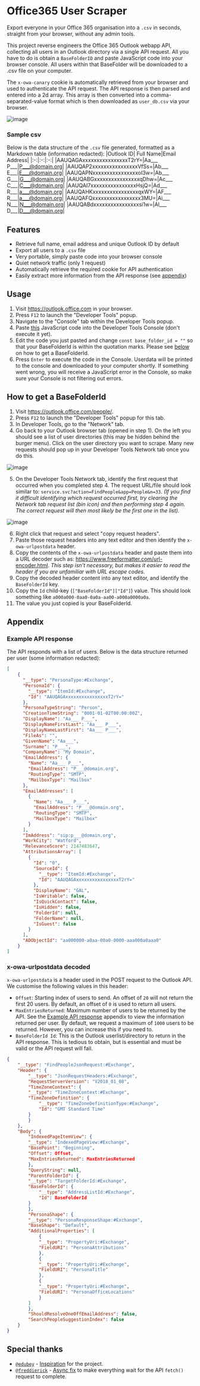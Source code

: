 # Office365 User Scraper
Export everyone in your Office 365 organisation into a `.csv` in seconds, straight from your browser, without any admin tools.

This project reverse engineers the Office 365 Outlook webapp API, collecting all users in an Outlook directory via a single API request. All you have to do is obtain a `BaseFolderID` and paste JavaScript code into your browser console. All users within that BaseFolder will be downloaded to a .csv file on your computer.

The `x-owa-canary` cookie is automatically retrieved from your browser and used to authenticate the API request. The API response is then parsed and entered into a 2d array. This array is then converted into a comma-separated-value format which is then downloaded as `user_db.csv` via your browser.

![image](https://user-images.githubusercontent.com/24913281/170899229-8676c592-69e5-4026-9134-61feda1c153f.png)

### Sample csv
Below is the data structure of the `.csv` file generated, formatted as a Markdown table (information redacted):
|Outlook ID| Full Name|Email Address|
|:-:|:-:|:-:|
|AAUQAGAxxxxxxxxxxxxxxxxT2rY=|Aa___ P___|P___@domain.org|
|AAUQAP2xxxxxxxxxxxxxxxxVfSs=|Ab___ E___|E___@domain.org|
|AAUQAPNxxxxxxxxxxxxxxxxoI3w=|Ab___ G___|G___@domain.org|
|AAUQABGxxxxxxxxxxxxxxxxqDhw=|Ac___ C___|C___@domain.org|
|AAUQAI7xxxxxxxxxxxxxxxxHsjQ=|Ad___ R___|a___@domain.org|
|AAUQAHKxxxxxxxxxxxxxxxxqxWY=|AF___ R___|a___@domain.org|
|AAUQAFQxxxxxxxxxxxxxxxxx3MU=|Ai___ N___|N___@domain.org|
|AAUQABdxxxxxxxxxxxxxxxxsi1w=|Al___ D___|D___@domain.org|

## Features
- Retrieve full name, email address and unique Outlook ID by default
- Export all users to a `.csv` file
- Very portable, simply paste code into your browser console
- Quiet network traffic (only 1 request)
- Automatically retrieve the required cookie for API authentication
- Easily extract more information from the API response (see [appendix](#Example-API-response))

## Usage
1. Visit https://outlook.office.com in your browser.
2. Press `F12` to launch the "Developer Tools" popup.
3. Navigate to the "Console" tab within the Developer Tools popup.
4. Paste [this](https://raw.githubusercontent.com/smcclennon/ous/master/scrape-outlook-contacts.js) JavaScript code into the Developer Tools Console (don't execute it yet).
5. Edit the code you just pasted and change `const base_folder_id = ""` so that your BaseFolderId is within the quotation marks. Please see [below](#How-to-get-a-BaseFolderId) on how to get a BaseFolderId.
6. Press `Enter` to execute the code in the Console. Userdata will be printed to the console and downloaded to your computer shortly. If something went wrong, you will receive a JavaScript error in the Console, so make sure your Console is not filtering out errors.

## How to get a BaseFolderId
1. Visit https://outlook.office.com/people/.
2. Press `F12` to launch the "Developer Tools" popup for this tab.
3. In Developer Tools, go to the "Network" tab.
4. Go back to your Outlook browser tab (opened in step 1). On the left you should see a list of user directories (this may be hidden behind the burger menu). Click on the user directory you want to scrape. Many new requests should pop up in your Developer Tools Network tab once you do this.

![image](https://user-images.githubusercontent.com/24913281/170897328-ae7680dd-a036-4d6f-ab38-a45593591fa6.png)

5. On the Developer Tools Network tab, identify the first request that occurred when you completed step 4. The request URL/file should look similar to: `service.svc?action=FindPeople&app=People&n=33`. *(If you find it difficult identifying which request occurred first, try clearing the Network tab request list (bin icon) and then performing step 4 again. The correct request will then most likely be the first one in the list).*

![image](https://user-images.githubusercontent.com/24913281/170897905-2f3b13d0-6e20-4bc8-b185-9fe1d1c84c77.png)

6. Right click that request and select "copy request headers".
7. Paste those request headers into any text editor and then identify the `x-owa-urlpostdata` header.
8. Copy the contents of the `x-owa-urlpostdata` header and paste them into a URL decoder such as: https://www.freeformatter.com/url-encoder.html. *This step isn't necessary, but makes it easier to read the header if you are unfamiliar with URL escape codes.*
9. Copy the decoded header content into any text editor, and identify the `BaseFolderId` key.
10. Copy the `Id` child-key (`["BaseFolderId"]["Id"]`) value. This should look something like `a000a000-0aa0-0a0a-aa00-a000a0000a0a`.
11. The value you just copied is your BaseFolderId.

## Appendix

### Example API response
The API responds with a list of users. Below is the data structure returned per user (some information redacted):
```json
[
    {
      "__type": "PersonaType:#Exchange",
      "PersonaId": {
        "__type": "ItemId:#Exchange",
        "Id": "AAUQAGAxxxxxxxxxxxxxxxxT2rY="
      },
      "PersonaTypeString": "Person",
      "CreationTimeString": "0001-01-02T00:00:00Z",
      "DisplayName": "Aa___ P___",
      "DisplayNameFirstLast": "Aa___ P___",
      "DisplayNameLastFirst": "Aa___ P___",
      "FileAs": "",
      "GivenName": "Aa___",
      "Surname": "P___",
      "CompanyName": "My Domain",
      "EmailAddress": {
        "Name": "Aa___ P___",
        "EmailAddress": "P___@domain.org",
        "RoutingType": "SMTP",
        "MailboxType": "Mailbox"
      },
      "EmailAddresses": [
        {
          "Name": "Aa___ P___",
          "EmailAddress": "P___@domain.org",
          "RoutingType": "SMTP",
          "MailboxType": "Mailbox"
        }
      ],
      "ImAddress": "sip:p___@domain.org",
      "WorkCity": "Watford",
      "RelevanceScore": 2147483647,
      "AttributionsArray": [
        {
          "Id": "0",
          "SourceId": {
            "__type": "ItemId:#Exchange",
            "Id": "AAUQAGAxxxxxxxxxxxxxxxxT2rY="
          },
          "DisplayName": "GAL",
          "IsWritable": false,
          "IsQuickContact": false,
          "IsHidden": false,
          "FolderId": null,
          "FolderName": null,
          "IsGuest": false
        }
      ],
      "ADObjectId": "aa000000-a0aa-00a0-0000-aaa000a0aaa0"
    }
]
```

### x-owa-urlpostdata decoded
`x-owa-urlpostdata` is a header used in the POST request to the Outlook API. We customise the following values in this header:
- `Offset`: Starting index of users to send. An offset of `20` will not return the first 20 users. By default, an offset of `0` is used to return all users.
- `MaxEntriesReturned`: Maximum number of users to be returned by the API. See the [Example API response](#Example-API-response) appendix to view the information returned per user. By default, we request a maximum of `1000` users to be returned. However, you can increase this if you need to.
- `BaseFolderId Id`: This is the Outlook userlist/directory to return in the API response. This is tedious to obtain, but is essential and must be valid or the API request will fail.
```json
{
    "__type": "FindPeopleJsonRequest:#Exchange",
    "Header": {
        "__type": "JsonRequestHeaders:#Exchange",
        "RequestServerVersion": "V2018_01_08",
        "TimeZoneContext": {
        "__type": "TimeZoneContext:#Exchange",
        "TimeZoneDefinition": {
            "__type": "TimeZoneDefinitionType:#Exchange",
            "Id": "GMT Standard Time"
        }
        }
    },
    "Body": {
        "IndexedPageItemView": {
        "__type": "IndexedPageView:#Exchange",
        "BasePoint": "Beginning",
        "Offset": Offset,
        "MaxEntriesReturned": MaxEntriesReturned
        },
        "QueryString": null,
        "ParentFolderId": {
        "__type": "TargetFolderId:#Exchange",
        "BaseFolderId": {
            "__type": "AddressListId:#Exchange",
            "Id": BaseFolderId
        }
        },
        "PersonaShape": {
        "__type": "PersonaResponseShape:#Exchange",
        "BaseShape": "Default",
        "AdditionalProperties": [
            {
            "__type": "PropertyUri:#Exchange",
            "FieldURI": "PersonaAttributions"
            },
            {
            "__type": "PropertyUri:#Exchange",
            "FieldURI": "PersonaTitle"
            },
            {
            "__type": "PropertyUri:#Exchange",
            "FieldURI": "PersonaOfficeLocations"
            }
        ]
        },
        "ShouldResolveOneOffEmailAddress": false,
        "SearchPeopleSuggestionIndex": false
    }
}
```

## Special thanks
- [`@edubey`](https://github.com/edubey) - [Inspiration](https://github.com/edubey/browser-console-crawl/blob/master/single-story.js) for the project.
- [`@freddierick`](https://github.com/freddierick) - [Async fix](https://github.com/smcclennon/ous/commit/7ae0bc62468ddddc435481b7dae3abad8800890c) to make everything wait for the API `fetch()` request to complete.